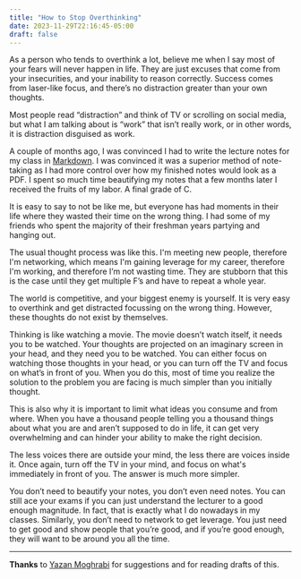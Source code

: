 ```yaml
---
title: "How to Stop Overthinking"
date: 2023-11-29T22:16:45-05:00
draft: false
---
```


As a person who tends to overthink a lot, believe me when I say most of your fears will never happen in life. They are just excuses that come from your insecurities, and your inability to reason correctly. Success comes from laser-like focus, and there’s no distraction greater than your own thoughts. 

Most people read “distraction” and think of TV or scrolling on social media, but what I am talking about is “work” that isn’t really work, or in other words, it is distraction disguised as work. 

A couple of months ago, I was convinced I had to write the lecture notes for my class in [Markdown](https://en.wikipedia.org/wiki/Markdown). I was convinced it was a superior method of note-taking as I had more control over how my finished notes would look as a PDF. I spent so much time beautifying my notes that a few months later I received the fruits of my labor. A final grade of C. 

It is easy to say to not be like me, but everyone has had moments in their life where they wasted their time on the wrong thing. I had some of my friends who spent the majority of their freshman years partying and hanging out. 

The usual thought process was like this. I'm meeting new people, therefore I'm networking, which means I'm gaining leverage for my career, therefore I'm working, and therefore I’m not wasting time. They are stubborn that this is the case until they get multiple F’s and have to repeat a whole year.

The world is competitive, and your biggest enemy is yourself. It is very easy to overthink and get distracted focussing on the wrong thing. However, these thoughts do not exist by themselves. 

Thinking is like watching a movie. The movie doesn’t watch itself, it needs you to be watched. Your thoughts are projected on an imaginary screen in your head, and they need you to be watched. You can either focus on watching those thoughts in your head, or you can turn off the TV and focus on what’s in front of you. When you do this, most of time you realize the solution to the problem you are facing is much simpler than you initially thought.

This is also why it is important to limit what ideas you consume and from where. When you have a thousand people telling you a thousand things about what you are and aren’t supposed to do in life, it can get very overwhelming and can hinder your ability to make the right decision. 

The less voices there are outside your mind, the less there are voices inside it. Once again, turn off the TV in your mind, and focus on what's immediately in front of you. The answer is much more simpler.

You don’t need to beautify your notes, you don’t even need notes. You can still ace your exams if you can just understand the lecturer to a good enough magnitude. In fact, that is exactly what I do nowadays in my classes. Similarly, you don’t need to network to get leverage. You just need to get good and show people that you’re good, and if you’re good enough, they will want to be around you all the time.

---

**Thanks** to [Yazan Moghrabi](https://www.instagram.com/yazan__moghrabi/) for suggestions and for reading drafts of this.
